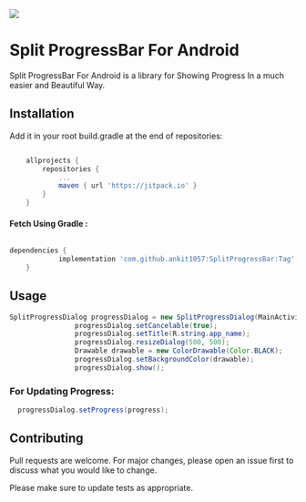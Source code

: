 [![](https://jitpack.io/v/ankit1057/SplitProgressBar.svg)](https://jitpack.io/#ankit1057/SplitProgressBar)
# Split ProgressBar For Android

Split ProgressBar For Android is a library for Showing Progress In a much easier and Beautiful Way.

## Installation


Add it in your root build.gradle at the end of repositories:
```gradle

	allprojects {
		repositories {
			...
			maven { url 'https://jitpack.io' }
		}
	}
```

#### Fetch Using Gradle :

```gradle

dependencies {
	        implementation 'com.github.ankit1057:SplitProgressBar:Tag'
	}
```

## Usage

```java
SplitProgressDialog progressDialog = new SplitProgressDialog(MainActivity.this);
                progressDialog.setCancelable(true);
                progressDialog.setTitle(R.string.app_name);
                progressDialog.resizeDialog(500, 500);
                Drawable drawable = new ColorDrawable(Color.BLACK);
                progressDialog.setBackgroundColor(drawable);
                progressDialog.show();

```
### For Updating Progress:
```java
  progressDialog.setProgress(progress);
```


## Contributing
Pull requests are welcome. For major changes, please open an issue first to discuss what you would like to change.

Please make sure to update tests as appropriate.

